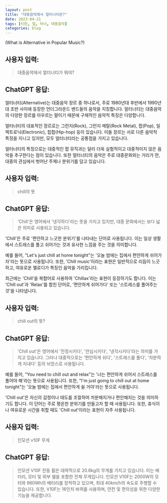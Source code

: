 ```yaml
---
layout: post
title: "대중음악에서 얼터너티란?"
date: 2023-04-21
tags: [티란, 얼, 터너, 대중음악]
categories: blog
---
```


(What is Alternative in Popular Music?)

## 사용자 입력:
> 대중음악에서 얼터너티가 뭐야?

## ChatGPT 응답:
> 

얼터너티(Alternative)는 대중음악 장르 중 하나로서, 주로 1980년대 후반에서 1990년대 초반 사이에 등장한 언더그라운드 밴드들의 음악을 지칭합니다. 얼터너티는 대중음악의 다양한 장르를 아우르는 말이기 때문에 구체적인 음악적 특징은 다양합니다.

얼터너티의 대표적인 장르로는 그런지(Rock), 그런지 메탈(Rock Metal), 팝(Pop), 일렉트로닉(Electronic), 힙합(Hip-hop) 등이 있습니다. 이들 장르는 서로 다른 음악적 특징을 지니고 있지만, 모두 얼터너티라는 공통점을 가지고 있습니다.

얼터너티의 특징으로는 대중적인 팝 뮤직과는 달리 더욱 실험적이고 대중적이지 않은 음악을 추구한다는 점이 있습니다. 또한 얼터너티의 음악은 주로 대중문화와는 거리가 먼, 대중의 관심에서 벗어난 주제나 분위기를 담고 있습니다.

## 사용자 입력:
> chill의 뜻

## ChatGPT 응답:
> 'Chill'은 영어에서 '냉각하다'라는 뜻을 가지고 있지만, 대중 문화에서는 보다 넓은 의미로 사용되고 있습니다. 

'Chill'은 주로 '편안하고 느긋한 분위기'를 나타내는 단어로 사용됩니다. 이는 일상 생활에서 스트레스를 풀고 쉬어가는 것과 유사한 느낌을 주는 것을 의미합니다. 

예를 들어, "Let's just chill at home tonight"는 '오늘 밤에는 집에서 편안하게 쉬어가자'라는 뜻으로 사용됩니다. 또한, 'Chill music'이라는 표현은 일반적으로 리듬이 느긋하고, 여유로운 멜로디가 특징인 음악을 가리킵니다. 

최근에는 'Chill'을 복합어로 사용하여 'Chillax'라는 표현이 등장하기도 합니다. 이는 'Chill out'과 'Relax'를 합친 단어로, '편안하게 쉬어가다' 또는 '스트레스를 풀어주는 것'을 나타냅니다.

## 사용자 입력:
> chill out의 뜻?

## ChatGPT 응답:
> 'Chill out'은 영어에서 '진정시키다', '안심시키다', '냉각시키다'라는 의미를 가지고 있습니다. 그러나 대중적으로는 '편안하게 쉬다', '스트레스를 풀다', '차분하게 지내다' 등의 뉘앙스로 사용됩니다. 

예를 들어, "You need to chill out and relax"는 '너는 편안하게 쉬어서 스트레스를 풀어야 해'라는 뜻으로 사용됩니다. 또한, "I'm just going to chill out at home tonight"는 '오늘 밤에는 집에서 편안하게 쉴 거야'라는 뜻으로 사용됩니다.

'Chill out'은 자신의 감정이나 태도를 조절하여 차분해지거나 편안해지는 것을 의미하기도 합니다. 이 단어는 주로 평온한 분위기를 만들고자 할 때 사용됩니다. 또한, 휴식이나 여유로운 시간을 취할 때도 'Chill out'이라는 표현이 자주 사용됩니다.

## 사용자 입력:
> 인모션 v10F 무게

## ChatGPT 응답:
> 인모션 V10F 전동 휠은 대략적으로 20.6kg의 무게를 가지고 있습니다. 이는 배터리, 모터 및 외부 쉘을 포함한 전체 무게입니다. 인모션 V10F는 2000W의 모터와 960Wh의 배터리를 장착하고 있으며, 최대 40km/h의 속도로 주행할 수 있습니다. 또한, V10F는 16인치 바퀴를 사용하며, 안전 및 편의성을 위한 다양한 기능을 제공합니다.

